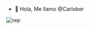 - 👋 Hola, Me llamo @Carlober 



![rep](https://user-images.githubusercontent.com/86197463/191172291-dd285654-d2c3-4752-871b-f9774397043e.gif)


<!---
carloberdiaz/carloberdiaz is a ✨ special ✨ repository because its `README.md` (this file) appears on your GitHub profile.
You can click the Preview link to take a look at your changes.
--->
